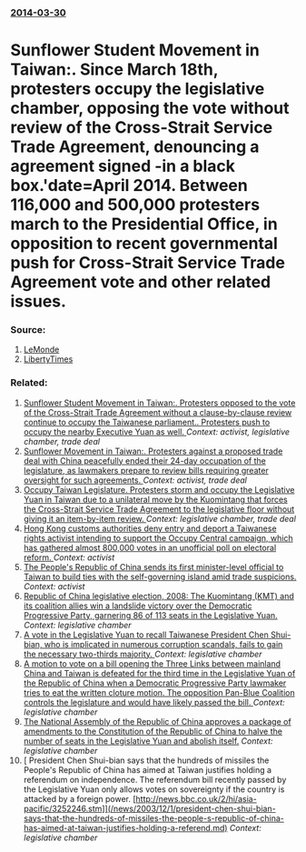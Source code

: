 ### [2014-03-30](/news/2014/03/30/index.md)

# Sunflower Student Movement in Taiwan:. Since March 18th, protesters occupy the legislative chamber, opposing the vote without review of the Cross-Strait Service Trade Agreement, denouncing a agreement signed -in a black box.'date=April 2014. Between 116,000 and 500,000 protesters march to the Presidential Office, in opposition to recent governmental push for Cross-Strait Service Trade Agreement vote and other related issues. 




### Source:

1. [LeMonde](http://www.lemonde.fr/asie-pacifique/article/2014/03/30/manifestation-massive-a-taiwan-contre-un-pacte-commercial-avec-la-chine_4392194_3216.html)
2. [LibertyTimes](http://iservice.libertytimes.com.tw/liveNews/news.php?no=978491)

### Related:

1. [Sunflower Student Movement in Taiwan:. Protesters opposed to the vote of the Cross-Strait Trade Agreement without a clause-by-clause review continue to occupy the Taiwanese parliament.. Protesters push to occupy the nearby Executive Yuan as well. ](/news/2014/03/23/sunflower-student-movement-in-taiwan-protesters-opposed-to-the-vote-of-the-cross-strait-trade-agreement-without-a-clause-by-clause-review.md) _Context: activist, legislative chamber, trade deal_
2. [Sunflower Movement in Taiwan:. Protesters against a proposed trade deal with China peacefully ended their 24-day occupation of the legislature, as lawmakers prepare to review bills requiring greater oversight for such agreements. ](/news/2014/04/10/sunflower-movement-in-taiwan-protesters-against-a-proposed-trade-deal-with-china-peacefully-ended-their-24-day-occupation-of-the-legislatu.md) _Context: activist, trade deal_
3. [Occupy Taiwan Legislature. Protesters storm and occupy the Legislative Yuan in Taiwan due to a unilateral move by the Kuomintang that forces the Cross-Strait Service Trade Agreement to the legislative floor without giving it an item-by-item review. ](/news/2014/03/18/occupy-taiwan-legislature-protesters-storm-and-occupy-the-legislative-yuan-in-taiwan-due-to-a-unilateral-move-by-the-kuomintang-that-forces.md) _Context: legislative chamber, trade deal_
4. [Hong Kong customs authorities deny entry and deport a Taiwanese rights activist intending to support the Occupy Central campaign, which has gathered almost 800,000 votes in an unofficial poll on electoral reform. ](/news/2014/06/29/hong-kong-customs-authorities-deny-entry-and-deport-a-taiwanese-rights-activist-intending-to-support-the-occupy-central-campaign-which-has.md) _Context: activist_
5. [The People's Republic of China sends its first minister-level official to Taiwan to build ties with the self-governing island amid trade suspicions. ](/news/2014/06/25/the-people-s-republic-of-china-sends-its-first-minister-level-official-to-taiwan-to-build-ties-with-the-self-governing-island-amid-trade-sus.md) _Context: activist_
6. [ Republic of China legislative election, 2008: The Kuomintang (KMT) and its coalition allies win a landslide victory over the Democratic Progressive Party, garnering 86 of 113 seats in the Legislative Yuan. ](/news/2008/01/12/republic-of-china-legislative-election-2008-the-kuomintang-kmt-and-its-coalition-allies-win-a-landslide-victory-over-the-democratic-pro.md) _Context: legislative chamber_
7. [ A vote in the Legislative Yuan to recall Taiwanese President Chen Shui-bian, who is implicated in numerous corruption scandals, fails to gain the necessary two-thirds majority. ](/news/2006/06/27/a-vote-in-the-legislative-yuan-to-recall-taiwanese-president-chen-shui-bian-who-is-implicated-in-numerous-corruption-scandals-fails-to-ga.md) _Context: legislative chamber_
8. [ A motion to vote on a bill opening the Three Links between mainland China and Taiwan is defeated for the third time in the Legislative Yuan of the Republic of China when a Democratic Progressive Party lawmaker tries to eat the written cloture motion. The opposition Pan-Blue Coalition controls the legislature and would have likely passed the bill. ](/news/2006/05/30/a-motion-to-vote-on-a-bill-opening-the-three-links-between-mainland-china-and-taiwan-is-defeated-for-the-third-time-in-the-legislative-yuan.md) _Context: legislative chamber_
9. [ The National Assembly of the Republic of China approves a package of amendments to the Constitution of the Republic of China to halve the number of seats in the Legislative Yuan and abolish itself.](/news/2005/06/7/the-national-assembly-of-the-republic-of-china-approves-a-package-of-amendments-to-the-constitution-of-the-republic-of-china-to-halve-the-n.md) _Context: legislative chamber_
10. [ President Chen Shui-bian says that the hundreds of missiles the People's Republic of China has aimed at Taiwan justifies holding a referendum on independence. The referendum bill recently passed by the Legislative Yuan only allows votes on sovereignty if the country is attacked by a foreign power. [http://news.bbc.co.uk/2/hi/asia-pacific/3252246.stm]](/news/2003/12/1/president-chen-shui-bian-says-that-the-hundreds-of-missiles-the-people-s-republic-of-china-has-aimed-at-taiwan-justifies-holding-a-referend.md) _Context: legislative chamber_
